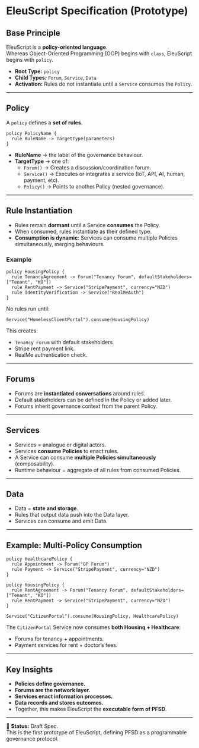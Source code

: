 # EleuScript Specification (Prototype)

## Base Principle
EleuScript is a **policy-oriented language**.  
Whereas Object-Oriented Programming (OOP) begins with `class`, EleuScript begins with `policy`.

- **Root Type:** `policy`  
- **Child Types:** `Forum`, `Service`, `Data`  
- **Activation:** Rules do not instantiate until a `Service` consumes the `Policy`.

---

## Policy
A `policy` defines a **set of rules**.  

```eleuscript
policy PolicyName {
  rule RuleName -> TargetType(parameters)
}
```

- **RuleName** → the label of the governance behaviour.  
- **TargetType** → one of:  
  - `Forum()` → Creates a discussion/coordination forum.  
  - `Service()` → Executes or integrates a service (IoT, API, AI, human, payment, etc).  
  - `Policy()` → Points to another Policy (nested governance).  

---

## Rule Instantiation
- Rules remain **dormant** until a Service **consumes** the Policy.  
- When consumed, rules instantiate as their defined type.  
- **Consumption is dynamic**: Services can consume multiple Policies simultaneously, merging behaviours.

### Example
```eleuscript
policy HousingPolicy {
  rule TenancyAgreement -> Forum("Tenancy Forum", defaultStakeholders=["Tenant", "KO"])
  rule RentPayment -> Service("StripePayment", currency="NZD")
  rule IdentityVerification -> Service("RealMeAuth")
}
```

No rules run until:  
```eleuscript
Service("HomelessClientPortal").consume(HousingPolicy)
```

This creates:
- `Tenancy Forum` with default stakeholders.  
- Stripe rent payment link.  
- RealMe authentication check.  

---

## Forums
- Forums are **instantiated conversations** around rules.  
- Default stakeholders can be defined in the Policy or added later.  
- Forums inherit governance context from the parent Policy.

---

## Services
- Services = analogue or digital actors.  
- Services **consume Policies** to enact rules.  
- A Service can consume **multiple Policies simultaneously** (composability).  
- Runtime behaviour = aggregate of all rules from consumed Policies.

---

## Data
- Data = **state and storage**.  
- Rules that output data push into the Data layer.  
- Services can consume and emit Data.  

---

## Example: Multi-Policy Consumption
```eleuscript
policy HealthcarePolicy {
  rule Appointment -> Forum("GP Forum")
  rule Payment -> Service("StripePayment", currency="NZD")
}

policy HousingPolicy {
  rule RentAgreement -> Forum("Tenancy Forum", defaultStakeholders=["Tenant", "KO"])
  rule RentPayment -> Service("StripePayment", currency="NZD")
}

Service("CitizenPortal").consume(HousingPolicy, HealthcarePolicy)
```

The `CitizenPortal` Service now consumes **both Housing + Healthcare**:  
- Forums for tenancy + appointments.  
- Payment services for rent + doctor’s fees.

---

## Key Insights
- **Policies define governance.**  
- **Forums are the network layer.**  
- **Services enact information processes.**  
- **Data records and stores outcomes.**  
- Together, this makes EleuScript the **executable form of PFSD**.

---

📌 **Status:** Draft Spec.  
This is the first prototype of EleuScript, defining PFSD as a programmable governance protocol.
